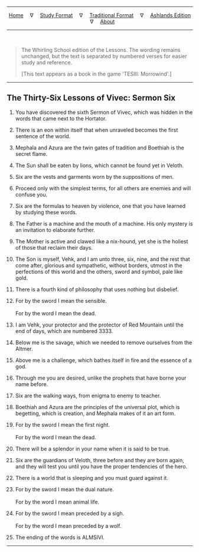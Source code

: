 
---

<!--- Jekyll Page Links -->

<center>
<a href="../../../index.html">Home</a>
&emsp;&nabla;&emsp;
<a href="../../index-study.html">Study Format</a>
&emsp;&nabla;&emsp;
<a href="../../index-traditional.html">Traditional Format</a>
&emsp;&nabla;&emsp;
<a href="../../index-ashlands.html">Ashlands Edition</a>
&emsp;&nabla;&emsp;
<a href="../../../about.html">About</a>
</center>

<!--- Markdown Body Below: -->

---

&emsp;

> The Whirling School edition of the Lessons. The wording remains unchanged, but the text is separated by numbered verses for easier study and reference.
>
> \[This text appears as a book in the game 'TESIII: Morrowind'.\]

---

## The Thirty-Six Lessons of Vivec: Sermon Six

1. You have discovered the sixth Sermon of Vivec, which was hidden in the words that came next to the Hortator.

2. There is an eon within itself that when unraveled becomes the first sentence of the world.

3. Mephala and Azura are the twin gates of tradition and Boethiah is the secret flame.

4. The Sun shall be eaten by lions, which cannot be found yet in Veloth.

5. Six are the vests and garments worn by the suppositions of men.

6. Proceed only with the simplest terms, for all others are enemies and will confuse you.

7. Six are the formulas to heaven by violence, one that you have learned by studying these words.

8. The Father is a machine and the mouth of a machine. His only mystery is an invitation to elaborate further.

9. The Mother is active and clawed like a nix-hound, yet she is the holiest of those that reclaim their days.

10. The Son is myself, Vehk, and I am unto three, six, nine, and the rest that come after, glorious and sympathetic, without borders, utmost in the perfections of this world and the others, sword and symbol, pale like gold.

11. There is a fourth kind of philosophy that uses nothing but disbelief.

12. For by the sword I mean the sensible.\
\
For by the word I mean the dead.

13. I am Vehk, your protector and the protector of Red Mountain until the end of days, which are numbered 3333.

14. Below me is the savage, which we needed to remove ourselves from the Altmer.

15. Above me is a challenge, which bathes itself in fire and the essence of a god.

16. Through me you are desired, unlike the prophets that have borne your name before.

17. Six are the walking ways, from enigma to enemy to teacher.

18. Boethiah and Azura are the principles of the universal plot, which is begetting, which is creation, and Mephala makes of it an art form.

19. For by the sword I mean the first night.\
\
For by the word I mean the dead.

20. There will be a splendor in your name when it is said to be true.

21. Six are the guardians of Veloth, three before and they are born again, and they will test you until you have the proper tendencies of the hero.

22. There is a world that is sleeping and you must guard against it.

23. For by the sword I mean the dual nature.\
\
For by the word I mean animal life.

24. For by the sword I mean preceded by a sigh.\
\
For by the word I mean preceded by a wolf.

25. The ending of the words is ALMSIVI.

---
